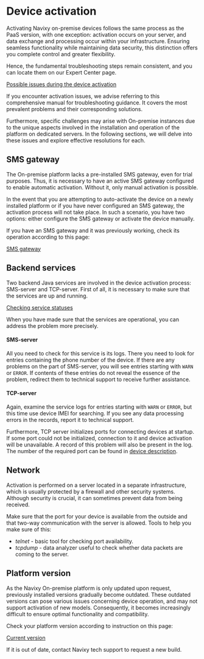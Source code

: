 # Device activation

Activating Navixy on-premise devices follows the same process as the PaaS version, with one exception: activation occurs on your server, and data exchange and processing occur within your infrastructure. Ensuring seamless functionality while maintaining data security, this distinction offers you complete control and greater flexibility.

Hence, the fundamental troubleshooting steps remain consistent, and you can locate them on our Expert Center page.

[Possible issues during the device activation](https://squaregps.atlassian.net/wiki/spaces/SC/pages/2364801025/Troubleshoot+Device+Activation)

If you encounter activation issues, we advise referring to this comprehensive manual for troubleshooting guidance. It covers the most prevalent problems and their corresponding solutions.

Furthermore, specific challenges may arise with On-premise instances due to the unique aspects involved in the installation and operation of the platform on dedicated servers. In the following sections, we will delve into these issues and explore effective resolutions for each.

## SMS gateway

The On-premise platform lacks a pre-installed SMS gateway, even for trial purposes. Thus, it is necessary to have an active SMS gateway configured to enable automatic activation. Without it, only manual activation is possible.

In the event that you are attempting to auto-activate the device on a newly installed platform or if you have never configured an SMS gateway, the activation process will not take place. In such a scenario, you have two options: either configure the SMS gateway or activate the device manually.

If you have an SMS gateway and it was previously working, check its operation according to this page:

[SMS gateway](on-premise-sms-gateway-troubleshooting.md)

## Backend services

Two backend Java services are involved in the device activation process: SMS-server and TCP-server. First of all, it is necessary to make sure that the services are up and running.

[Checking service statuses](checking-service-statuses.md)

When you have made sure that the services are operational, you can address the problem more precisely.

#### SMS-server

All you need to check for this service is its logs. There you need to look for entries containing the phone number of the device. If there are any problems on the part of SMS-server, you will see entries starting with `WARN` or `ERROR`. If contents of these entries do not reveal the essence of the problem, redirect them to technical support to receive further assistance.

#### TCP-server

Again, examine the service logs for entries starting with `WARN` or `ERROR`, but this time use device IMEI for searching. If you see any data processing errors in the records, report it to technical support.

Furthermore, TCP server initializes ports for connecting devices at startup. If some port could not be initialized, connection to it and device activation will be unavailable. A record of this problem will also be present in the log. The number of the required port can be found in [device description](https://www.navixy.com/devices/).

## Network

Activation is performed on a server located in a separate infrastructure, which is usually protected by a firewall and other security systems. Although security is crucial, it can sometimes prevent data from being received.

Make sure that the port for your device is available from the outside and that two-way communication with the server is allowed. Tools to help you make sure of this:

* _telnet_ - basic tool for checking port availability.
* _tcpdump_ - data analyzer useful to check whether data packets are coming to the server.

## Platform version

As the Navixy On-premise platform is only updated upon request, previously installed versions gradually become outdated. These outdated versions can pose various issues concerning device operation, and may not support activation of new models. Consequently, it becomes increasingly difficult to ensure optimal functionality and compatibility.

Check your platform version according to instruction on this page:

[Current version](../../on-premise-home/qa/software-updates/current-version.md)

If it is out of date, contact Navixy tech support to request a new build.
